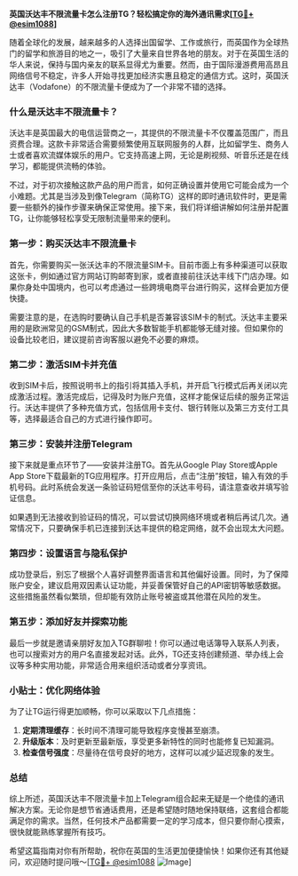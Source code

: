 **英国沃达丰不限流量卡怎么注册TG？轻松搞定你的海外通讯需求[[TG💪+ @esim1088](https://t.me/s/esim1088)]**

随着全球化的发展，越来越多的人选择出国留学、工作或旅行，而英国作为全球热门的留学和旅游目的地之一，吸引了大量来自世界各地的朋友。对于在英国生活的华人来说，保持与国内亲友的联系显得尤为重要。然而，由于国际漫游费用高昂且网络信号不稳定，许多人开始寻找更加经济实惠且稳定的通信方式。这时，英国沃达丰（Vodafone）的不限流量卡便成为了一个非常不错的选择。

### 什么是沃达丰不限流量卡？

沃达丰是英国最大的电信运营商之一，其提供的不限流量卡不仅覆盖范围广，而且资费合理。这款卡非常适合需要频繁使用互联网服务的人群，比如留学生、商务人士或者喜欢流媒体娱乐的用户。它支持高速上网，无论是刷视频、听音乐还是在线学习，都能提供流畅的体验。

不过，对于初次接触这款产品的用户而言，如何正确设置并使用它可能会成为一个小难题。尤其是当涉及到像Telegram（简称TG）这样的即时通讯软件时，更是需要一些额外的操作步骤来确保正常使用。接下来，我们将详细讲解如何注册并配置TG，让你能够轻松享受无限制流量带来的便利。

### 第一步：购买沃达丰不限流量卡

首先，你需要购买一张沃达丰的不限流量SIM卡。目前市面上有多种渠道可以获取这张卡，例如通过官方网站订购邮寄到家，或者直接前往沃达丰线下门店办理。如果你身处中国境内，也可以考虑通过一些跨境电商平台进行购买，这样会更加方便快捷。

需要注意的是，在选购时要确认自己手机是否兼容该SIM卡的制式。沃达丰主要采用的是欧洲常见的GSM制式，因此大多数智能手机都能够无缝对接。但如果你的设备比较老旧，建议提前咨询客服以避免不必要的麻烦。

### 第二步：激活SIM卡并充值

收到SIM卡后，按照说明书上的指引将其插入手机，并开启飞行模式后再关闭以完成激活过程。激活完成后，记得及时为账户充值，这样才能保证后续的服务正常运行。沃达丰提供了多种充值方式，包括信用卡支付、银行转账以及第三方支付工具等，选择最适合自己的方式进行操作即可。

### 第三步：安装并注册Telegram

接下来就是重点环节了——安装并注册TG。首先从Google Play Store或Apple App Store下载最新的TG应用程序。打开应用后，点击“注册”按钮，输入有效的手机号码。此时系统会发送一条验证码短信至你的沃达丰号码，请注意查收并填写验证信息。

如果遇到无法接收到验证码的情况，可以尝试切换网络环境或者稍后再试几次。通常情况下，只要确保手机已连接到沃达丰提供的稳定网络，就不会出现太大问题。

### 第四步：设置语言与隐私保护

成功登录后，别忘了根据个人喜好调整界面语言和其他偏好设置。同时，为了保障账户安全，建议启用双因素认证功能，并妥善保管好自己的API密钥等敏感数据。这些措施虽然看似繁琐，但却能有效防止账号被盗或其他潜在风险的发生。

### 第五步：添加好友并探索功能

最后一步就是邀请亲朋好友加入TG群聊啦！你可以通过电话簿导入联系人列表，也可以搜索对方的用户名直接发起对话。此外，TG还支持创建频道、举办线上会议等多种实用功能，非常适合用来组织活动或者分享资讯。

### 小贴士：优化网络体验

为了让TG运行得更加顺畅，你可以采取以下几点措施：

1. **定期清理缓存**：长时间不清理可能导致程序变慢甚至崩溃。
2. **升级版本**：及时更新至最新版，享受更多新特性的同时也能修复已知漏洞。
3. **检查信号强度**：尽量待在信号良好的地方，这样可以减少延迟现象的发生。

### 总结

综上所述，英国沃达丰不限流量卡加上Telegram组合起来无疑是一个绝佳的通讯解决方案。无论你是想节省通话费用，还是希望随时随地保持联络，这套组合都能满足你的需求。当然，任何技术产品都需要一定的学习成本，但只要你耐心摸索，很快就能熟练掌握所有技巧。

希望这篇指南对你有所帮助，祝你在英国的生活更加便捷愉快！如果你还有其他疑问，欢迎随时提问哦～[[TG💪+ @esim1088](https://t.me/s/esim1088) ![Image](https://i.postimg.cc/4NQfJmqS/Snipaste-2025-05-13-00-14-12.png)]